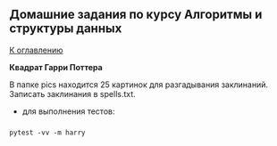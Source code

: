 ## <h>Домашние задания по курсу Алгоритмы и структуры данных</h>
[К оглавлению](../README.md)<br>


**Квадрат Гарри Поттера**

В папке pics находится 25 картинок для разгадывания заклинаний.<br>
Записать заклинания в spells.txt.<br>

- для выполнения тестов:
###
    pytest -vv -m harry